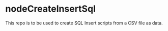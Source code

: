 # nodeCreateInsertSql
This repo is to be used to create SQL Insert scripts from a CSV file as data.
